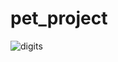 # pet_project 
![digits](https://user-images.githubusercontent.com/91635949/210154309-3815db72-542d-4d96-a836-dc30bc90d6d9.gif)

